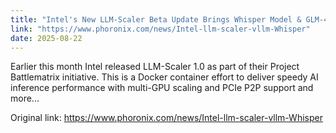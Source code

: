 ```yaml
---
title: "Intel's New LLM-Scaler Beta Update Brings Whisper Model & GLM-4.5-Air Support"
link: "https://www.phoronix.com/news/Intel-llm-scaler-vllm-Whisper"
date: 2025-08-22
---
```


Earlier this month Intel released LLM-Scaler 1.0 as part of their Project Battlematrix initiative. This is a Docker container effort to deliver speedy AI inference performance with multi-GPU scaling and PCIe P2P support and more...

Original link: https://www.phoronix.com/news/Intel-llm-scaler-vllm-Whisper